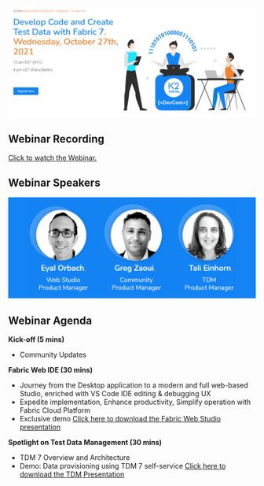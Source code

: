 ![](../images/webinar_20211027.PNG)
## Webinar Recording 

[Click to watch the Webinar.](https://www.youtube.com/watch?v=sBgpmSd_mDo)

## Webinar Speakers

<img src="../images/webinar3_speakers.PNG"  />

## Webinar Agenda

**Kick-off (5 mins)** 

- Community Updates

**Fabric Web IDE (30 mins)**

- Journey from the Desktop application to a modern and full web-based Studio, enriched with VS Code IDE editing & debugging UX
- Expedite implementation, Enhance productivity, Simplify operation with Fabric Cloud Platform
- Exclusive demo
[Click here to download the Fabric Web Studio presentation](WebStudioCommunityWebinar211027.pdf)

**Spotlight on Test Data Management  (30 mins)**

- TDM 7 Overview and Architecture
- Demo: Data provisioning using TDM 7 self-service 
[Click here to download the TDM Presentation](TDMWebinarOctober27th.pdf)
